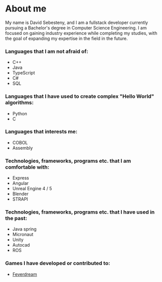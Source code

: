 # About me
My name is David Sebesteny, and I am a fullstack developer currently pursuing a Bachelor's degree in Computer Science Engineering. I am focused on gaining industry experience while completing my studies, with the goal of expanding my expertise in the field in the future.

### Languages that I am not afraid of:
* C++
* Java
* TypeScript
* C#
* SQL

### Languages that I have used to create complex "Hello World" algorithms:
* Python
* C

### Languages that interests me:
* COBOL
* Assembly

### Technologies, frameworks, programs etc. that I am comfortable with:
* Express
* Angular
* Unreal Engine 4 / 5
* Blender
* STRAPI

### Technologies, frameworks, programs etc. that I have used in the past:
* Java spring
* Micronaut
* Unity
* Autocad
* ROS

### Games I have developed or contributed to:
* [Feverdream](https://gamejolt.com/games/feverdream/796453)
